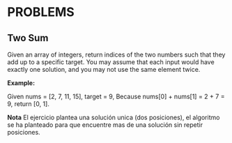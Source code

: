 # PROBLEMS

## Two Sum
Given an array of integers, return indices of the two numbers such that they add up to a specific target.
You may assume that each input would have exactly one solution, and you may not use the same element twice.

**Example:**

Given nums = [2, 7, 11, 15], target = 9,
Because nums[0] + nums[1] = 2 + 7 = 9,
return [0, 1].

**Nota**
El ejercicio plantea una solución unica (dos posiciones), el algoritmo se ha planteado para que encuentre
mas de una solución sin repetir posiciones.
